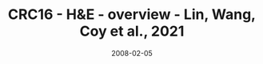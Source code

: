 ---
title: CRC16 - H&E - overview - Lin, Wang, Coy et al., 2021
image: https://labsyspharm.github.io/HTA-CRCATLAS-1/images/thumbnail-crc16-he-overview.jpg
date: '2008-02-05'
minerva_link: https://labsyspharm.github.io/HTA-CRCATLAS-1/minerva/crc16-he-overview.html
info_link: null
show_page_link: false
tag: overview
---